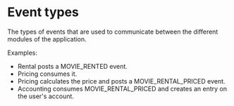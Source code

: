 # Event types

The types of events that are used to communicate between the different modules
of the application.

Examples:

- Rental posts a MOVIE_RENTED event.
- Pricing consumes it.
- Pricing calculates the price and posts a MOVIE_RENTAL_PRICED event.
- Accounting consumes MOVIE_RENTAL_PRICED and creates an entry on the user's account.

